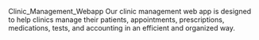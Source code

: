 Clinic_Management_Webapp
Our clinic management web app is designed to help clinics manage their patients, appointments, prescriptions, medications, tests, and accounting in an efficient and organized way.
